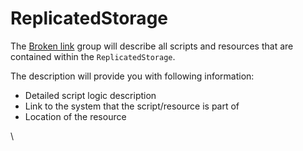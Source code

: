 # ReplicatedStorage

The [Broken link](broken-reference "mention") group will describe all scripts and resources that are contained within the `ReplicatedStorage`.

The description will provide you with following information:

* Detailed script logic description
* Link to the system that the script/resource is part of
* Location of the resource



\



